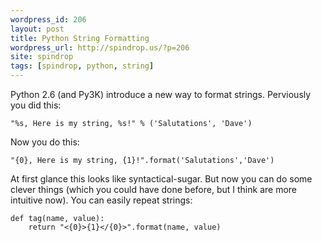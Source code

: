 ```yaml
---
wordpress_id: 206
layout: post
title: Python String Formatting
wordpress_url: http://spindrop.us/?p=206
site: spindrop
tags: [spindrop, python, string]
---
```

Python 2.6 (and Py3K) introduce a new way to format strings.  Perviously you did this:

	"%s, Here is my string, %s!" % ('Salutations', 'Dave')

Now you do this:

	"{0}, Here is my string, {1}!".format('Salutations','Dave')

At first glance this looks like syntactical-sugar.  But now you can do some clever things (which you could have done before, but I think are more intuitive now).  You can easily repeat strings:

	def tag(name, value):
		return "<{0}>{1}</{0}>".format(name, value)


